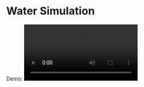 # Water Simulation

Demo:
<video controls>
  <source src="demo.mp4" type="video/mp4">
  Your browser does not support the video tag.
</video>